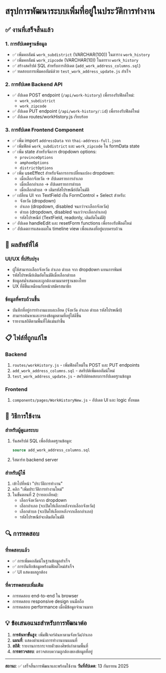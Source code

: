 # สรุปการพัฒนาระบบเพิ่มที่อยู่ในประวัติการทำงาน

## ✅ งานที่เสร็จสิ้นแล้ว

### 1. การอัปเดตฐานข้อมูล
- ✅ เพิ่มคอลัมน์ `work_subdistrict` (VARCHAR(100)) ในตาราง `work_history`
- ✅ เพิ่มคอลัมน์ `work_zipcode` (VARCHAR(10)) ในตาราง `work_history`
- ✅ สร้างสคริปต์ SQL สำหรับการอัปเดต (`add_work_address_columns.sql`)
- ✅ ทดสอบการเพิ่มคอลัมน์ด้วย `test_work_address_update.js` สำเร็จ

### 2. การอัปเดต Backend API
- ✅ อัปเดต POST endpoint (`/api/work-history`) เพื่อรองรับฟิลด์ใหม่:
  - `work_subdistrict`
  - `work_zipcode`
- ✅ อัปเดต PUT endpoint (`/api/work-history/:id`) เพื่อรองรับฟิลด์ใหม่
- ✅ อัปเดต routes/workHistory.js เรียบร้อย

### 3. การอัปเดต Frontend Component
- ✅ เพิ่ม import `addressData` จาก `thai-address-full.json`
- ✅ เพิ่มฟิลด์ `work_subdistrict` และ `work_zipcode` ใน formData state
- ✅ เพิ่ม state สำหรับจัดการ dropdown options:
  - `provinceOptions`
  - `amphoeOptions` 
  - `districtOptions`
- ✅ เพิ่ม useEffect สำหรับจัดการการเปลี่ยนแปลง dropdown:
  - เมื่อเลือกจังหวัด → อัปเดตรายการอำเภอ
  - เมื่อเลือกอำเภอ → อัปเดตรายการตำบล
  - เมื่อเลือกตำบล → เติมรหัสไปรษณีย์อัตโนมัติ
- ✅ เปลี่ยน UI จาก TextField เป็น FormControl + Select สำหรับ:
  - จังหวัด (dropdown)
  - อำเภอ (dropdown, disabled จนกว่าจะเลือกจังหวัด)
  - ตำบล (dropdown, disabled จนกว่าจะเลือกอำเภอ)
  - รหัสไปรษณีย์ (TextField, readonly, เติมอัตโนมัติ)
- ✅ อัปเดต handleEdit และ resetForm functions เพื่อรองรับฟิลด์ใหม่
- ✅ อัปเดตการแสดงผลใน timeline view เพื่อแสดงที่อยู่แบบครบถ้วน

## 🎯 ผลลัพธ์ที่ได้

### UI/UX ที่ปรับปรุง
- ผู้ใช้สามารถเลือกจังหวัด อำเภอ ตำบล จาก dropdown แทนการพิมพ์
- รหัสไปรษณีย์เติมอัตโนมัติเมื่อเลือกตำบล
- ข้อมูลสม่ำเสมอและถูกต้องตามมาตรฐานของไทย
- UX ที่ดีขึ้นเหมือนกับหน้าสมัครสมาชิก

### ข้อมูลที่ครบถ้วนขึ้น
- บันทึกที่อยู่การทำงานแบบละเอียด (จังหวัด อำเภอ ตำบล รหัสไปรษณีย์)
- สามารถค้นหาและกรองข้อมูลตามที่อยู่ได้ดีขึ้น
- รายงานสถิติตามพื้นที่ได้แม่นยำขึ้น

## 📋 ไฟล์ที่ถูกแก้ไข

### Backend
1. `routes/workHistory.js` - เพิ่มฟิลด์ใหม่ใน POST และ PUT endpoints
2. `add_work_address_columns.sql` - สคริปต์เพิ่มคอลัมน์ใหม่
3. `test_work_address_update.js` - สคริปต์ทดสอบการอัปเดตฐานข้อมูล

### Frontend
1. `components/pages/WorkHistoryNew.js` - อัปเดต UI และ logic ทั้งหมด

## 🚀 วิธีการใช้งาน

### สำหรับผู้ดูแลระบบ
1. รันสคริปต์ SQL เพื่ออัปเดตฐานข้อมูล:
   ```sql
   source add_work_address_columns.sql
   ```

2. รีสตาร์ท backend server

### สำหรับผู้ใช้
1. เข้าไปที่หน้า "ประวัติการทำงาน"
2. คลิก "เพิ่มประวัติการทำงานใหม่"
3. ในขั้นตอนที่ 2 (รายละเอียด):
   - เลือกจังหวัดจาก dropdown
   - เลือกอำเภอ (จะเปิดให้เลือกหลังจากเลือกจังหวัด)
   - เลือกตำบล (จะเปิดให้เลือกหลังจากเลือกอำเภอ)
   - รหัสไปรษณีย์จะเติมอัตโนมัติ

## 🔍 การทดสอบ

### ที่ทดสอบแล้ว
- ✅ การเพิ่มคอลัมน์ในฐานข้อมูลสำเร็จ
- ✅ การบันทึกข้อมูลพร้อมฟิลด์ใหม่สำเร็จ
- ✅ UI แสดงผลถูกต้อง

### ที่ควรทดสอบเพิ่มเติม
- การทดสอบ end-to-end ใน browser
- การทดสอบ responsive design บนมือถือ
- การทดสอบ performance เมื่อมีข้อมูลจำนวนมาก

## 💡 ข้อเสนอแนะสำหรับการพัฒนาต่อ

1. **การค้นหาขั้นสูง**: เพิ่มฟีเจอร์ค้นหาตามจังหวัด/อำเภอ
2. **แผนที่**: แสดงตำแหน่งการทำงานบนแผนที่
3. **สถิติ**: รายงานการกระจายตัวของศิษย์เก่าตามพื้นที่
4. **การตรวจสอบ**: ตรวจสอบความถูกต้องของข้อมูลที่อยู่

---

**สถานะ**: ✅ เสร็จสิ้นการพัฒนาและพร้อมใช้งาน
**วันที่อัปเดต**: 13 กันยายน 2025